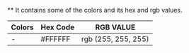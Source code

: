 ** It contains some of the colors and its hex and rgb values.

|                     Colors                                                   | Hex Code | RGB VALUE            |
|------------------------------------------------------------------------------|----------|----------------------|                     
|- <img src="http://medyk.org/colors/ffffff.png" width="15" height="15">       | #FFFFFF  | rgb (255, 255, 255)  |
